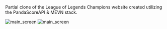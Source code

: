 Partial clone of the League of Legends Champions website created utilizing the PandaScoreAPI & MEVN stack.

![main_screen](https://i.ibb.co/rwNYP5K/image-2024-01-23-204955800.png)
![main_screen](https://i.ibb.co/JQQFQQm/image-2024-01-23-210516025.png)
